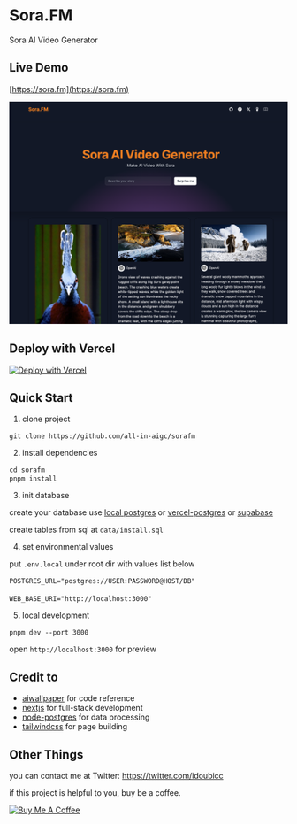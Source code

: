 # Sora.FM

Sora AI Video Generator

## Live Demo

[https://sora.fm](https://sora.fm)

![preview](./preview.png)

## Deploy with Vercel

[![Deploy with Vercel](https://vercel.com/button)](https://vercel.com/new/clone?repository-url=https%3A%2F%2Fgithub.com%2Fvercel%2Fnext.js%2Ftree%2Fcanary%2Fexamples%2Fhello-world&env=POSTGRES_URL,WEB_BASE_URI&envDescription=POSTGRES_URL%20needed%20for%20the%20application&project-name=my-sora-project&repository-name=my-sora-project&redirect-url=https%3A%2F%2Fsora.fm&demo-title=Sora.FM&demo-description=Sora%20AI%20Video%20Generator&demo-url=https%3A%2F%2Fsora.fm&demo-image=https%3A%2F%2Fgithub.com%2Fall-in-aigc%2Fsorafm%2Fraw%2Fmain%2Fpreview.png)

## Quick Start

1. clone project

```shell
git clone https://github.com/all-in-aigc/sorafm
```

2. install dependencies

```shell
cd sorafm
pnpm install
```

3. init database

create your database use [local postgres](https://wiki.postgresql.org/wiki/Homebrew) or [vercel-postgres](https://vercel.com/docs/storage/vercel-postgres) or [supabase](https://supabase.com/)

create tables from sql at `data/install.sql`

4. set environmental values

put `.env.local` under root dir with values list below

```
POSTGRES_URL="postgres://USER:PASSWORD@HOST/DB"

WEB_BASE_URI="http://localhost:3000"
```

5. local development

```shell
pnpm dev --port 3000
```

open `http://localhost:3000` for preview

## Credit to

- [aiwallpaper](https://aiwallpaper.shop) for code reference
- [nextjs](https://nextjs.org/docs) for full-stack development
- [node-postgres](https://node-postgres.com/) for data processing
- [tailwindcss](https://tailwindcss.com/) for page building

## Other Things

you can contact me at Twitter: https://twitter.com/idoubicc

if this project is helpful to you, buy be a coffee.

<a href="https://www.buymeacoffee.com/idoubi" target="_blank"><img src="https://cdn.buymeacoffee.com/buttons/default-orange.png" alt="Buy Me A Coffee" height="41" width="174"></a>
